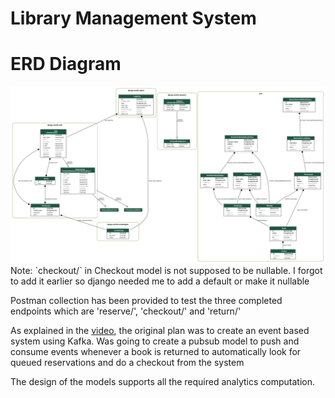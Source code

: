 # Library Management System

# ERD Diagram
<img src="https://github.com/Harsh-Naicker/library_management/blob/master/erd.png">
Note: `checkout/` in Checkout model is not supposed to be nullable. I forgot to add it earlier so django needed me to add a default or make it nullable

Postman collection has been provided to test the three completed endpoints which are 'reserve/', 'checkout/' and 'return/'

As explained in the [video](https://www.loom.com/share/dfeca205f564470288c4ed0fb4e3cc13?sid=18842051-b722-4b55-8dd9-8cec05e3c9c5), the original plan was to create an event based system using Kafka.
Was going to create a pubsub model to push and consume events whenever a book is returned to automatically look for queued reservations and do a checkout from the system

The design of the models supports all the required analytics computation.

